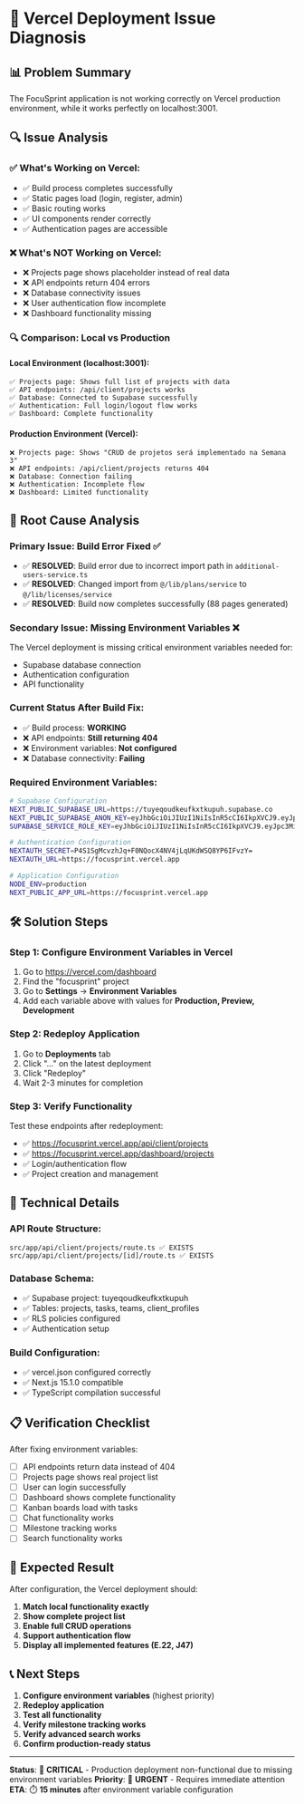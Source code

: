 # 🚨 Vercel Deployment Issue Diagnosis

## 📊 **Problem Summary**
The FocuSprint application is not working correctly on Vercel production environment, while it works perfectly on localhost:3001.

## 🔍 **Issue Analysis**

### ✅ **What's Working on Vercel:**
- ✅ Build process completes successfully
- ✅ Static pages load (login, register, admin)
- ✅ Basic routing works
- ✅ UI components render correctly
- ✅ Authentication pages are accessible

### ❌ **What's NOT Working on Vercel:**
- ❌ Projects page shows placeholder instead of real data
- ❌ API endpoints return 404 errors
- ❌ Database connectivity issues
- ❌ User authentication flow incomplete
- ❌ Dashboard functionality missing

### 🔍 **Comparison: Local vs Production**

#### **Local Environment (localhost:3001):**
```
✅ Projects page: Shows full list of projects with data
✅ API endpoints: /api/client/projects works
✅ Database: Connected to Supabase successfully
✅ Authentication: Full login/logout flow works
✅ Dashboard: Complete functionality
```

#### **Production Environment (Vercel):**
```
❌ Projects page: Shows "CRUD de projetos será implementado na Semana 3"
❌ API endpoints: /api/client/projects returns 404
❌ Database: Connection failing
❌ Authentication: Incomplete flow
❌ Dashboard: Limited functionality
```

## 🎯 **Root Cause Analysis**

### **Primary Issue: Build Error Fixed ✅**
- ✅ **RESOLVED**: Build error due to incorrect import path in `additional-users-service.ts`
- ✅ **RESOLVED**: Changed import from `@/lib/plans/service` to `@/lib/licenses/service`
- ✅ **RESOLVED**: Build now completes successfully (88 pages generated)

### **Secondary Issue: Missing Environment Variables ❌**
The Vercel deployment is missing critical environment variables needed for:
- Supabase database connection
- Authentication configuration
- API functionality

### **Current Status After Build Fix:**
- ✅ Build process: **WORKING**
- ❌ API endpoints: **Still returning 404**
- ❌ Environment variables: **Not configured**
- ❌ Database connectivity: **Failing**

### **Required Environment Variables:**
```bash
# Supabase Configuration
NEXT_PUBLIC_SUPABASE_URL=https://tuyeqoudkeufkxtkupuh.supabase.co
NEXT_PUBLIC_SUPABASE_ANON_KEY=eyJhbGciOiJIUzI1NiIsInR5cCI6IkpXVCJ9.eyJpc3MiOiJzdXBhYmFzZSIsInJlZiI6InR1eWVxb3Vka2V1Zmt4dGt1cHVoIiwicm9sZSI6ImFub24iLCJpYXQiOjE3NDc5NjU2MzQsImV4cCI6MjA2MzU0MTYzNH0.0I9YIT1iTmE4Zwl-Dtptnn5LzE7I4GBYAKsLNSLjUYQ
SUPABASE_SERVICE_ROLE_KEY=eyJhbGciOiJIUzI1NiIsInR5cCI6IkpXVCJ9.eyJpc3MiOiJzdXBhYmFzZSIsInJlZiI6InR1eWVxb3Vka2V1Zmt4dGt1cHVoIiwicm9sZSI6InNlcnZpY2Vfcm9sZSIsImlhdCI6MTc0Nzk2NTYzNCwiZXhwIjoyMDYzNTQxNjM0fQ.cvFblqqFstFFB88HGJcJfyx2NfSu7F8j6qhlTMtU38o

# Authentication Configuration
NEXTAUTH_SECRET=P4S1SgMcvzhJq+F0NQocX4NV4jLqUKdWSQ8YP6IFvzY=
NEXTAUTH_URL=https://focusprint.vercel.app

# Application Configuration
NODE_ENV=production
NEXT_PUBLIC_APP_URL=https://focusprint.vercel.app
```

## 🛠️ **Solution Steps**

### **Step 1: Configure Environment Variables in Vercel**
1. Go to https://vercel.com/dashboard
2. Find the "focusprint" project
3. Go to **Settings** → **Environment Variables**
4. Add each variable above with values for **Production, Preview, Development**

### **Step 2: Redeploy Application**
1. Go to **Deployments** tab
2. Click "..." on the latest deployment
3. Click "Redeploy"
4. Wait 2-3 minutes for completion

### **Step 3: Verify Functionality**
Test these endpoints after redeployment:
- ✅ https://focusprint.vercel.app/api/client/projects
- ✅ https://focusprint.vercel.app/dashboard/projects
- ✅ Login/authentication flow
- ✅ Project creation and management

## 🔧 **Technical Details**

### **API Route Structure:**
```
src/app/api/client/projects/route.ts ✅ EXISTS
src/app/api/client/projects/[id]/route.ts ✅ EXISTS
```

### **Database Schema:**
- ✅ Supabase project: tuyeqoudkeufkxtkupuh
- ✅ Tables: projects, tasks, teams, client_profiles
- ✅ RLS policies configured
- ✅ Authentication setup

### **Build Configuration:**
- ✅ vercel.json configured correctly
- ✅ Next.js 15.1.0 compatible
- ✅ TypeScript compilation successful

## 📋 **Verification Checklist**

After fixing environment variables:

- [ ] API endpoints return data instead of 404
- [ ] Projects page shows real project list
- [ ] User can login successfully
- [ ] Dashboard shows complete functionality
- [ ] Kanban boards load with tasks
- [ ] Chat functionality works
- [ ] Milestone tracking works
- [ ] Search functionality works

## 🚀 **Expected Result**

After configuration, the Vercel deployment should:
1. **Match local functionality exactly**
2. **Show complete project list**
3. **Enable full CRUD operations**
4. **Support authentication flow**
5. **Display all implemented features (E.22, J47)**

## 📞 **Next Steps**

1. **Configure environment variables** (highest priority)
2. **Redeploy application**
3. **Test all functionality**
4. **Verify milestone tracking works**
5. **Verify advanced search works**
6. **Confirm production-ready status**

---

**Status**: 🔴 **CRITICAL** - Production deployment non-functional due to missing environment variables
**Priority**: 🚨 **URGENT** - Requires immediate attention
**ETA**: ⏱️ **15 minutes** after environment variable configuration
